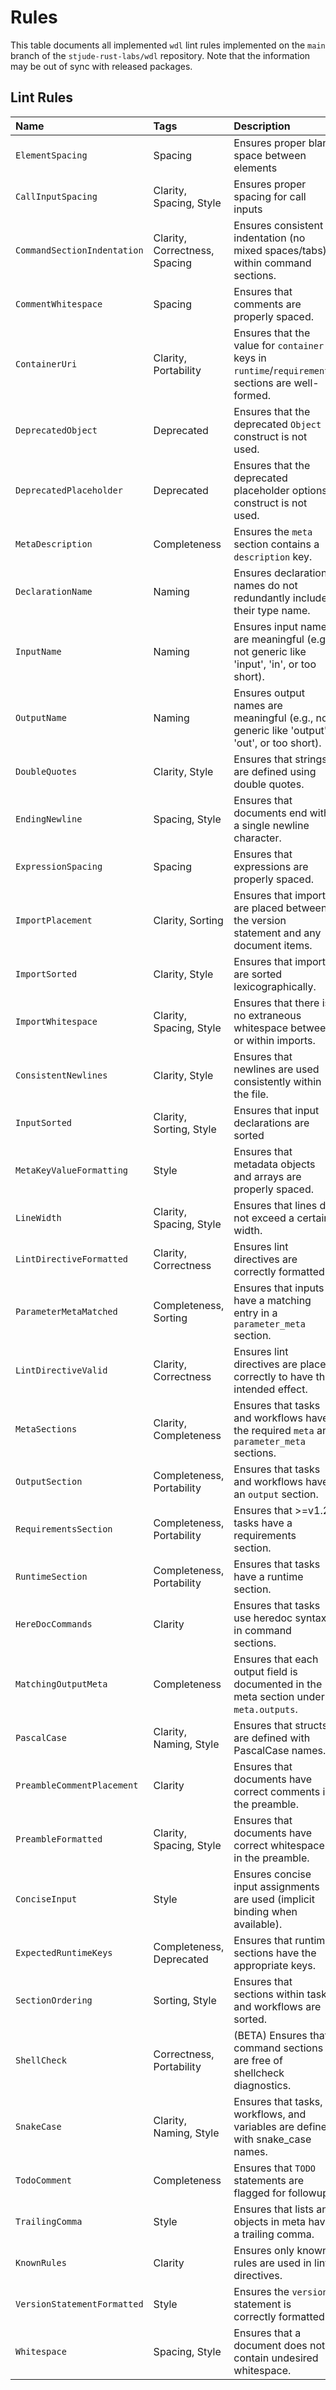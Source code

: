 # Rules

This table documents all implemented `wdl` lint rules implemented on the `main`
branch of the `stjude-rust-labs/wdl` repository. Note that the information may
be out of sync with released packages.

## Lint Rules

| Name                        | Tags                          | Description                                                                                       |
| :-------------------------- | :---------------------------- | :------------------------------------------------------------------------------------------------ |
| `ElementSpacing`            | Spacing                       | Ensures proper blank space between elements                                                       |
| `CallInputSpacing`          | Clarity, Spacing, Style       | Ensures proper spacing for call inputs                                                            |
| `CommandSectionIndentation` | Clarity, Correctness, Spacing | Ensures consistent indentation (no mixed spaces/tabs) within command sections.                    |
| `CommentWhitespace`         | Spacing                       | Ensures that comments are properly spaced.                                                        |
| `ContainerUri`              | Clarity, Portability          | Ensures that the value for `container` keys in `runtime`/`requirements` sections are well-formed. |
| `DeprecatedObject`          | Deprecated                    | Ensures that the deprecated `Object` construct is not used.                                       |
| `DeprecatedPlaceholder`     | Deprecated                    | Ensures that the deprecated placeholder options construct is not used.                            |
| `MetaDescription`           | Completeness                  | Ensures the `meta` section contains a `description` key.                                          |
| `DeclarationName`           | Naming                        | Ensures declaration names do not redundantly include their type name.                             |
| `InputName`                 | Naming                        | Ensures input names are meaningful (e.g., not generic like 'input', 'in', or too short).          |
| `OutputName`                | Naming                        | Ensures output names are meaningful (e.g., not generic like 'output', 'out', or too short).       |
| `DoubleQuotes`              | Clarity, Style                | Ensures that strings are defined using double quotes.                                             |
| `EndingNewline`             | Spacing, Style                | Ensures that documents end with a single newline character.                                       |
| `ExpressionSpacing`         | Spacing                       | Ensures that expressions are properly spaced.                                                     |
| `ImportPlacement`           | Clarity, Sorting              | Ensures that imports are placed between the version statement and any document items.             |
| `ImportSorted`              | Clarity, Style                | Ensures that imports are sorted lexicographically.                                                |
| `ImportWhitespace`          | Clarity, Spacing, Style       | Ensures that there is no extraneous whitespace between or within imports.                         |
| `ConsistentNewlines`        | Clarity, Style                | Ensures that newlines are used consistently within the file.                                      |
| `InputSorted`               | Clarity, Sorting, Style       | Ensures that input declarations are sorted                                                        |
| `MetaKeyValueFormatting`    | Style                         | Ensures that metadata objects and arrays are properly spaced.                                     |
| `LineWidth`                 | Clarity, Spacing, Style       | Ensures that lines do not exceed a certain width.                                                 |
| `LintDirectiveFormatted`    | Clarity, Correctness          | Ensures lint directives are correctly formatted.                                                  |
| `ParameterMetaMatched`      | Completeness, Sorting         | Ensures that inputs have a matching entry in a `parameter_meta` section.                          |
| `LintDirectiveValid`        | Clarity, Correctness          | Ensures lint directives are placed correctly to have the intended effect.                         |
| `MetaSections`              | Clarity, Completeness         | Ensures that tasks and workflows have the required `meta` and `parameter_meta` sections.          |
| `OutputSection`             | Completeness, Portability     | Ensures that tasks and workflows have an `output` section.                                        |
| `RequirementsSection`       | Completeness, Portability     | Ensures that >=v1.2 tasks have a requirements section.                                            |
| `RuntimeSection`            | Completeness, Portability     | Ensures that tasks have a runtime section.                                                        |
| `HereDocCommands`           | Clarity                       | Ensures that tasks use heredoc syntax in command sections.                                        |
| `MatchingOutputMeta`        | Completeness                  | Ensures that each output field is documented in the meta section under `meta.outputs`.            |
| `PascalCase`                | Clarity, Naming, Style        | Ensures that structs are defined with PascalCase names.                                           |
| `PreambleCommentPlacement`  | Clarity                       | Ensures that documents have correct comments in the preamble.                                     |
| `PreambleFormatted`         | Clarity, Spacing, Style       | Ensures that documents have correct whitespace in the preamble.                                   |
| `ConciseInput`              | Style                         | Ensures concise input assignments are used (implicit binding when available).                     |
| `ExpectedRuntimeKeys`       | Completeness, Deprecated      | Ensures that runtime sections have the appropriate keys.                                          |
| `SectionOrdering`           | Sorting, Style                | Ensures that sections within tasks and workflows are sorted.                                      |
| `ShellCheck`                | Correctness, Portability      | (BETA) Ensures that command sections are free of shellcheck diagnostics.                          |
| `SnakeCase`                 | Clarity, Naming, Style        | Ensures that tasks, workflows, and variables are defined with snake_case names.                   |
| `TodoComment`               | Completeness                  | Ensures that `TODO` statements are flagged for followup.                                          |
| `TrailingComma`             | Style                         | Ensures that lists and objects in meta have a trailing comma.                                     |
| `KnownRules`                | Clarity                       | Ensures only known rules are used in lint directives.                                             |
| `VersionStatementFormatted` | Style                         | Ensures the `version` statement is correctly formatted.                                           |
| `Whitespace`                | Spacing, Style                | Ensures that a document does not contain undesired whitespace.                                    |
